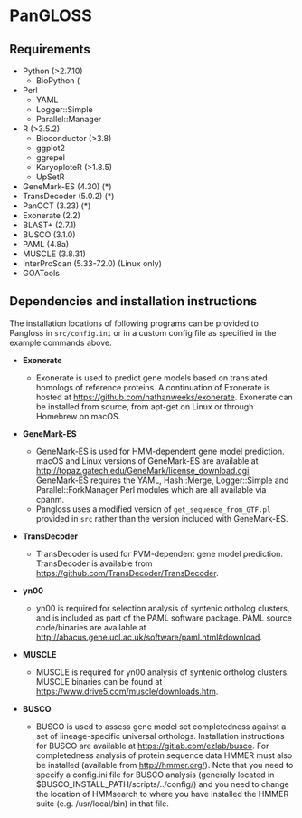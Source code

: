 # PanGLOSS


## Requirements
- Python (>2.7.10)
    - BioPython (
- Perl
    - YAML
    - Logger::Simple
    - Parallel::Manager
- R (>3.5.2)
    - Bioconductor (>3.8)
    - ggplot2
    - ggrepel
    - KaryoploteR (>1.8.5)
    - UpSetR
- GeneMark-ES (4.30)        (*)
- TransDecoder (5.0.2)      (*)
- PanOCT (3.23)             (*)
- Exonerate (2.2)
- BLAST+ (2.7.1)
- BUSCO (3.1.0)
- PAML (4.8a)
- MUSCLE (3.8.31)
- InterProScan (5.33-72.0)  (Linux only)
- GOATools

## Dependencies and installation instructions

The installation locations of following programs can be provided to Pangloss in `src/config.ini` or in a custom config file as specified in the example commands above.

- **Exonerate**
   - Exonerate is used to predict gene models based on translated homologs of reference proteins. A continuation of Exonerate is hosted at <a>https://github.com/nathanweeks/exonerate</a>. Exonerate can be installed from source, from apt-get on Linux or through Homebrew on macOS.

- **GeneMark-ES**
  - GeneMark-ES is used for HMM-dependent gene model prediction. macOS and Linux versions of GeneMark-ES are available at <a>http://topaz.gatech.edu/GeneMark/license_download.cgi</a>. GeneMark-ES requires the YAML, Hash::Merge, Logger::Simple and Parallel::ForkManager Perl modules which are all available via cpanm.
  - Pangloss uses a modified version of `get_sequence_from_GTF.pl` provided in `src` rather than the version included with GeneMark-ES.

- **TransDecoder**
  - TransDecoder is used for PVM-dependent gene model prediction. TransDecoder is available from <a>https://github.com/TransDecoder/TransDecoder</a>.

- **yn00**
   - yn00 is required for selection analysis of syntenic ortholog clusters, and is included as part of the PAML software package. PAML source code/binaries are available at <a>http://abacus.gene.ucl.ac.uk/software/paml.html#download</a>.

- **MUSCLE**
   - MUSCLE is required for yn00 analysis of syntenic ortholog clusters. MUSCLE binaries can be found at <a>https://www.drive5.com/muscle/downloads.htm</a>.

- **BUSCO**
    - BUSCO is used to assess gene model set completedness against a set of lineage-specific universal orthologs. Installation instructions for BUSCO are available at <a>https://gitlab.com/ezlab/busco</a>. For completedness analysis of protein sequence data HMMER must also be installed (available from http://hmmer.org/). Note that you need to specify a config.ini file for BUSCO analysis (generally located in $BUSCO_INSTALL_PATH/scripts/../config/) and you need to change the location of HMMsearch to where you have installed the HMMER suite (e.g. /usr/local/bin) in that file.
